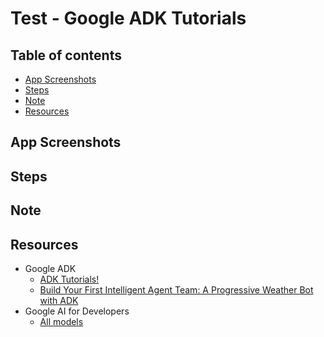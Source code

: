 <!-- omit in toc -->
# Test - Google ADK Tutorials

<!-- omit in toc -->
## Table of contents

- [App Screenshots](#app-screenshots)
- [Steps](#steps)
- [Note](#note)
- [Resources](#resources)

## App Screenshots

## Steps

## Note

## Resources

- Google ADK
  - [ADK Tutorials!](https://google.github.io/adk-docs/tutorials/)
  - [Build Your First Intelligent Agent Team: A Progressive Weather Bot with ADK](https://google.github.io/adk-docs/tutorials/agent-team/)
- Google AI for Developers
  - [All models](https://ai.google.dev/gemini-api/docs/models)
